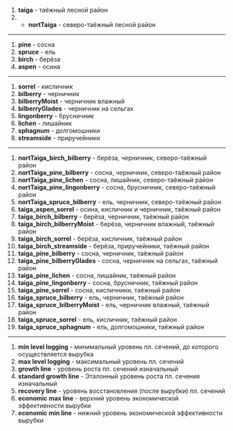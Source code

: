 1. **taiga** - таёжный лесной район
2. - **nortTaiga** - северо-таёжный лесной район
---
1. **pine** - сосна
2. **spruce** - ель
3. **birch** - берёза
4. **aspen** - осина
---
1. **sorrel** - кисличник
2. **bilberry** - черничник
3. **bilberryMoist** - черничник влажный
4. **bilberryGlades** - черничник на сельгах
5. **lingonberry** - брусничник
6. **lichen** - лишайник
7. **sphagnum** - долгомошники
8. **streamside** - приручейники
---
1. **nortTaiga_birch_bilberry** - берёза, черничник, северо-таёжный район
2. **nortTaiga_pine_bilberry** - сосна, черничник, северо-таёжный район
3. **nortTaiga_pine_lichen** - сосна, лишайник, северо-таёжный район
4. **nortTaiga_pine_lingonberry** - сосна, брусничник, северо-таёжный район
5. **nortTaiga_spruce_bilberry** - ель, черничник, северо-таёжный район
6. **taiga_aspen_sorrel** - осина, кисличник и черничник, таёжный район
7. **taiga_birch_bilberry** - берёза, черничник, таёжный район
8. **taiga_birch_bilberryMoist** - берёза, черничник влажный, таёжный район
9. **taiga_birch_sorrel** - берёза, кисличник, таёжный район
10. **taiga_birch_streamside** - берёза, приручейники, таёжный район
11. **taiga_pine_bilberry** - сосна, черничник, таёжный район
12. **taiga_pine_bilberryGlades** - сосна, черничник на сельгах, таёжный район
13. **taiga_pine_lichen** - сосна, лишайник, таёжный район
14. **taiga_pine_lingonberry** - сосна, брусничник, таёжный район
15. **taiga_pine_sorrel** - сосна, кисличники, таёжный район
16. **taiga_spruce_bilberry** - ель, черничник, таёжный район
17. **taiga_spruce_bilberryMoist** - ель, черничник влажный, таёжный район
18. **taiga_spruce_sorrel** - ель, кисличник, таёжный район
19. **taiga_spruce_sphagnum** - ель, долгомошники, таёжный район
---
1. **min level logging** - минимальный уровень пл. сечений, до которого осуществляется вырубка
2. **max level logging** - максимальный уровень пл. сечений
3. **growth line** - уровень роста пл. сечений изначальный
4. **standard growth line** - Эталонный уровень роста пл. сечения изначальный
5. **recovery line** - уровень восстановления (после вырубки) пл. сечений
6. **economic max line** - верхний уровень экономической эффективности вырубки
7. **economic min line** - нижний уровень экономической эффективности вырубки
